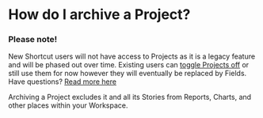 # How do I archive a Project?

### Please note!

New Shortcut users will not have access to Projects as it is a legacy feature and will be phased out over time. Existing users can [toggle Projects off](https://app.shortcut.com/settings/projects/) or still use them for now however they will eventually be replaced by Fields. Have questions? [Read more here](https://help.shortcut.com/hc/en-us/articles/205702359#h_01G1PNENCKGCSPXFDYDKM8V6TJ)

Archiving a Project excludes it and all its Stories from Reports, Charts, and other places within your Workspace.
